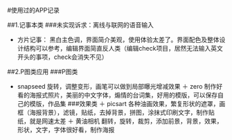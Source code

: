 #使用过的APP记录

##1.记事本类
###未实现诉求：离线与联网的语音输入
+ 方片记事：
黑白主色调，界面简介美观，使用体验太差了。界面配色及整体设计结构可以参考，编辑界面简直反人类（编辑check项目，居然无法输入英文开头的事项，check会消失不见）

##2.P图类应用
###P图类
+ snapseed 旋转，调整变形，画笔可以做到局部曝光增减效果
＋ zero 制作好看的海报式照片，美丽的中文字体，煽情的台词集，好用的模版，可以保存自己的模版，作品集
###效果类
＋ picsart 各种油画效果，繁复形状的遮罩，画框（海报背景），滤镜，贴纸，去掉背景，拼图，涂抹式印刷文字，制作贴纸，就是网速太差
＋ 黄油相机 翻转，旋转，裁剪，添加前景，背景，效果，形状，文字，字体很好看，制作海报




